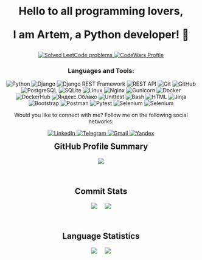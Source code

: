 <h1 align="center">Hello to all programming lovers, 

I am Artem, a Python developer! 👋</h1>


<p align="center">
  <a href="https://leetcode.com/vah-art/">
    <img alt="Solved LeetCode problems" src="https://img.shields.io/badge/dynamic/json?style=flat&labelColor=black&color=blue&label=Solved&query=solvedOverTotal&url=https%3A%2F%2Fleetcode-badge.vercel.app%2Fapi%2Fusers%2Fvah-art&logo=leetcode&logoColor=yellow" />
  </a>
  <a href="https://www.codewars.com/users/artyom_v">
    <img alt="CodeWars Profile" src="https://www.codewars.com/users/artyom_v/badges/micro" />
  </a>
</p>

<div align="center">
  <h3>Languages and Tools:</h3>
  <p>
    <img alt="Python" src="https://img.shields.io/badge/-Python-3776AB?style=flat&logo=python&logoColor=white" />
    <img alt="Django" src="https://img.shields.io/badge/-Django-092E20?style=flat&logo=django&logoColor=white" />
    <img alt="Django REST Framework" src="https://img.shields.io/badge/-Django%20REST%20Framework-092E20?style=flat&logo=django&logoColor=white" />
    <img alt="REST API" src="https://img.shields.io/badge/-REST%20API-009688?style=flat&logo=api&logoColor=white" />
    <img alt="Git" src="https://img.shields.io/badge/-Git-F05032?style=flat&logo=git&logoColor=white" />
    <img alt="GitHub" src="https://img.shields.io/badge/-GitHub-181717?style=flat&logo=github&logoColor=white" />
    <img alt="PostgreSQL" src="https://img.shields.io/badge/-PostgreSQL-336791?style=flat&logo=postgresql&logoColor=white" />
    <img alt="SQLite" src="https://img.shields.io/badge/-SQLite-003B57?style=flat&logo=sqlite&logoColor=white" />
    <img alt="Linux" src="https://img.shields.io/badge/-Linux-FCC624?style=flat&logo=linux&logoColor=white" />
    <img alt="Nginx" src="https://img.shields.io/badge/-Nginx-269539?style=flat&logo=nginx&logoColor=white" />
    <img alt="Gunicorn" src="https://img.shields.io/badge/-Gunicorn-75A940?style=flat&logo=python&logoColor=white" />
    <img alt="Docker" src="https://img.shields.io/badge/-Docker-2496ED?style=flat&logo=docker&logoColor=white" />
    <img alt="DockerHub" src="https://img.shields.io/badge/-Docker%20Hub-2496ED?style=flat&logo=docker&logoColor=white" />
    <img alt="Яндекс.Облако" src="https://img.shields.io/badge/-Яндекс.Облако-FF0000?style=flat&logo=yandex&logoColor=white" />
    <img alt="Unittest" src="https://img.shields.io/badge/-Unittest-red?style=flat&logo=python&logoColor=white" />
    <img alt="Bash" src="https://img.shields.io/badge/-Bash-4EAA25?style=flat&logo=gnu-bash&logoColor=white" />
    <img alt="HTML" src="https://img.shields.io/badge/-HTML-E34F26?style=flat&logo=html5&logoColor=white" />
    <img alt="Jinja" src="https://img.shields.io/badge/-Jinja-B41717?style=flat&logo=jinja&logoColor=white" />
    <img alt="Bootstrap" src="https://img.shields.io/badge/-Bootstrap-563D7C?style=flat&logo=bootstrap&logoColor=white" />
    <img alt="Postman" src="https://img.shields.io/badge/-Postman-FF6C37?style=flat&logo=postman&logoColor=white" />
    <img alt="Pytest" src="https://img.shields.io/badge/-Pytest-0A9EDC?style=flat&logo=pytest&logoColor=white" />
    <img alt="Selenium" src="https://img.shields.io/badge/-Selenium-43B02A?style=flat&logo=selenium&logoColor=white" />
    <img alt="Selenium" src="https://img.shields.io/badge/-SeleniumBase-43B02A?style=flat&logo=selenium&logoColor=white" />
</div>

<p align="center">Would you like to connect with me? Follow me on the following social networks:</p>
<p align="center">
    <a href="https://www.linkedin.com/in/artem-vakh-353594207/">
        <img alt="LinkedIn" src="https://img.shields.io/badge/-LinkedIn-0077B5?style=for-the-badge&logo=linkedin&logoColor=white" />
    </a>
    <a href="https://t.me/artyom_vahr">
        <img alt="Telegram" src="https://img.shields.io/badge/-Telegram-2CA5E0?style=for-the-badge&logo=telegram&logoColor=white"/>
    </a>
    <a href="mailto:art.vakhrushev@gmail.com">
        <img alt="Gmail" src="https://img.shields.io/badge/Gmail-art.vakhrushev%40gmail.com-D14836?style=for-the-badge&logo=gmail&logoColor=white" />
    </a>
    <a href="mailto:helllsin@yandex.ru">
        <img alt="Yandex" src="https://img.shields.io/badge/Yandex-helllsin%40yandex.ru-FF0000?style=for-the-badge&logo=yandex&logoColor=white" />
    </a>
</p>


<div style="display: flex; flex-direction: column; justify-content: center; align-items: center;">
  <h2 style="margin-top: 0;">GitHub Profile Summary</h2>
<div style="margin-bottom: 30px; display: flex; justify-content: center; align-items: center">
  <img src="https://github-profile-summary-cards.vercel.app/api/cards/profile-details?username=artyom-vah&theme=solarized_dark&cache_seconds=86400" style="max-width: 100%" />
</div>
  <h2>Commit Stats</h2>
  <div style="display: flex; justify-content: center; align-items: flex-start; margin-bottom: 30px;">
    <img src="https://github-profile-summary-cards.vercel.app/api/cards/productive-time?username=artyom-vah&theme=solarized_dark" style="margin-right: 20px; flex-basis: 50%; max-width: 600px;" />
    <img src="https://github-profile-summary-cards.vercel.app/api/cards/stats?username=artyom-vah&theme=solarized_dark" style="flex-basis: 50%; max-width: 600px;" />
  </div>
  <h2>Language Statistics</h2>
  <div style="display: flex; justify-content: center; align-items: flex-start;">
    <img src="https://github-readme-stats.vercel.app/api/top-langs/?username=artyom-vah&layout=compact&langs_count=8&theme=radical" style="margin-right: 20px; flex-basis: 50%; max-width: 600px;" />
    <img src="https://github-profile-summary-cards.vercel.app/api/cards/repos-per-language?username=artyom-vah&theme=solarized_dark" style="flex-basis: 50%; max-width: 600px;" />
  </div>
</div>

